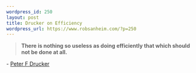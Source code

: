 ```yaml
--- 
wordpress_id: 250
layout: post
title: Drucker on Efficiency
wordpress_url: https://www.robsanheim.com/?p=250
---
```

<blockquote><b>There is nothing so useless as doing efficiently that which should not be done at all. </b></blockquote>
- <a href="https://www.peter-drucker.com/">Peter F Drucker</a>
